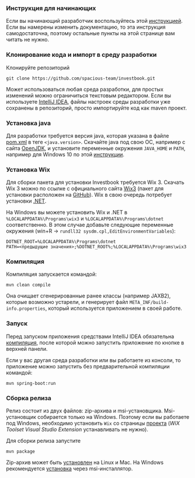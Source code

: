 ### Инструкция для начинающих
Если вы начинающий разработчик воспользуйтесь этой [инструкцией](https://github.com/spacious-team/investbook/files/5398264/github.docx).
Если вы намерены изменить документацию, то эта инструкция самодостаточна, поэтому остальные пункты на этой странице
вам читать не нужно.

### Клонирование кода и импорт в среду разработки
Клонируйте репозиторий
```
git clone https://github.com/spacious-team/investbook.git
```
Может использоваться любая среда разработки, для простых изменений можно ограничиться текстовым редактором.
Если вы используете [IntelliJ IDEA](https://www.jetbrains.com/ru-ru/idea/download), файлы настроек среды разработки
уже сохранены в репозиторий, просто импортируйте код как maven проект.

### Установка java
Для разработки требуется версия java, которая указана в файле [pom.xml](../pom.xml) в теге `<java.version>`.
Скачайте java под свою ОС, например с сайта [OpenJDK](https://openjdk.org/install/), и установите переменные
окружения `JAVA_HOME` и `PATH`, например для Windows 10 по этой [инструкции](https://csharpcoderr.com/5351/).

### Установка Wix
Для сборки пакета для установки Investbook требуется Wix 3.
Скачать Wix 3 можно по ссылке с официального сайта [Wix3](https://wixtoolset.org/docs/wix3/)
(пакет для установки расположен на [GitHub](https://github.com/wixtoolset/wix3/releases)).
Wix в свою очередь потребует установки [.NET](https://dotnet.microsoft.com/en-us/download/dotnet).

На Windows вы можете установить Wix и .NET в `%LOCALAPPDATA%\Programs\wix3` и `%LOCALAPPDATA%\Programs\dotnet`
соответственно. В этом случае добавьте следующие переменные окружения
(win+R -> `rundll32 sysdm.cpl,EditEnvironmentVariables`):
```shell
DOTNET_ROOT=%LOCALAPPDATA%\Programs\dotnet
PATH=<предыдущие значения>;%DOTNET_ROOT%;%LOCALAPPDATA%\Programs\wix3
```

### Компиляция
Компиляция запускается командой:
```
mvn clean compile
```
Она очищает сгенерированные ранее классы (например JAXB2), которые возможно устарели,
и генерирует файл `META_INF/build-info.properties`, который используется приложением в своей работе.

### Запуск
Перед запуском приложения средствами IntelliJ IDEA обязательна [компиляция](#компиляция), после которой можно
запустить приложение по кнопке в верхней панели.

Если у вас другая среда разработки или вы работаете из консоли, то приложение можно запустить без предварительной
компиляции командой:
```
mvn spring-boot:run
```

### Сборка релиза
Релиз состоит из двух файлов: zip-архива и msi-установщика. Msi-установщик собирается только на Windows.
Поэтому если вы работаете под Windows, необходимо установить `Wix` со страницы [проекта](https://wixtoolset.org/releases/)
(_WiX Toolset Visual Studio Extension_ устанавливать не нужно).

Для сборки релиза запустите
```
mvn package
```
Zip-архив может быть [установлен](install-on-linux.md) на Linux и Mac. На Windows рекомендуется
[установка](install-on-windows.md) через msi-инсталлятор.
